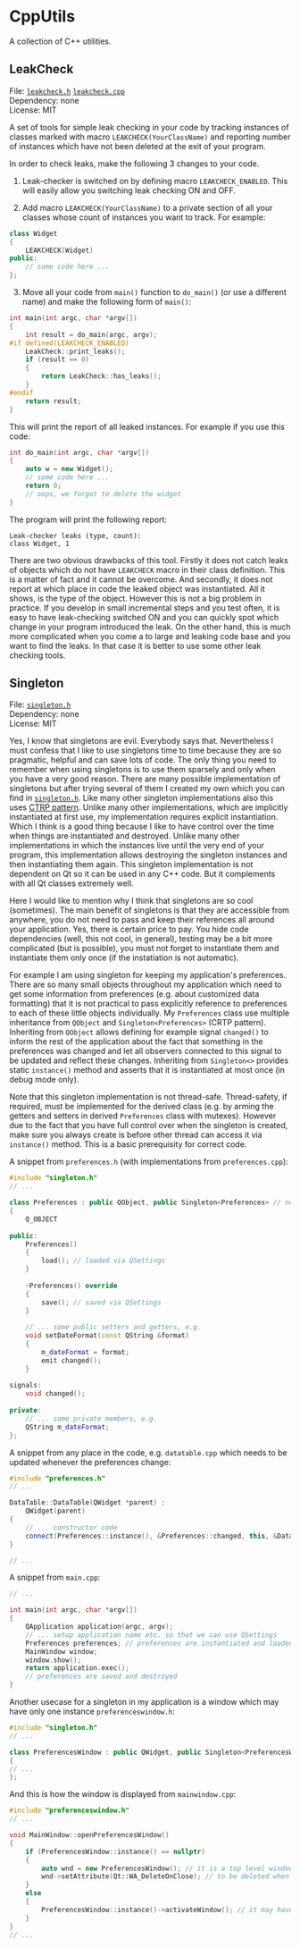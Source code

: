 # CppUtils

A collection of C++ utilities.

LeakCheck
---------
File: [`leakcheck.h`](qtutils/leakcheck.h) [`leakcheck.cpp`](qtutils/leakcheck.cpp)<br>
Dependency: none<br>
License: MIT

A set of tools for simple leak checking in your code by tracking instances of classes marked with macro `LEAKCHECK(YourClassName)` and reporting number of instances which have not been deleted at the exit of your program.

In order to check leaks, make the following 3 changes to your code.

1) Leak-checker is switched on by defining macro `LEAKCHECK_ENABLED`. This will easily allow you switching leak checking ON and OFF.

2) Add macro `LEAKCHECK(YourClassName)` to a private section of all your classes whose count of instances you want to track. For example:
```cpp
class Widget
{
    LEAKCHECK(Widget)
public:
    // some code here ...
};
```

3) Move all your code from `main()` function to `do_main()` (or use a different name) and make the following form of `main()`:
```cpp
int main(int argc, char *argv[])
{
    int result = do_main(argc, argv);
#if defined(LEAKCHECK_ENABLED)
    LeakCheck::print_leaks();
    if (result == 0)
    {
        return LeakCheck::has_leaks();
    }
#endif
    return result;
}
```

This will print the report of all leaked instances. For example if you use this code:
```cpp
int do_main(int argc, char *argv[])
{
    auto w = new Widget();
    // some code here ...
    return 0;
    // oops, we forgot to delete the widget
}
```
The program will print the following report:
```
Leak-checker leaks (type, count):
class Widget, 1
```
There are two obvious drawbacks of this tool. Firstly it does not catch leaks of objects which do not have ```LEAKCHECK``` macro in their class definition. This is a matter of fact and it cannot be overcome. And secondly, it does not report at which place in code the leaked object was instantiated. All it shows, is the type of the object. However this is not a big problem in practice. If you develop in small incremental steps and you test often, it is easy to have leak-checking switched ON and you can quickly spot which change in your program introduced the leak. On the other hand, this is much more complicated when you come a to large and leaking code base and you want to find the leaks. In that case it is better to use some other leak checking tools.

Singleton
---------
File: [`singleton.h`](qtutils/singleton.h)<br>
Dependency: none<br>
License: MIT

Yes, I know that singletons are evil. Everybody says that. Nevertheless I must confess that I like to use singletons time to time because they are so pragmatic, helpful and can save lots of code. The only thing you need to remember when using singletons is to use them sparsely and only when you have a very good reason. There are many possible implementation of singletons but after trying several of them I created my own which you can find in [`singleton.h`](qtutils/singleton.h). Like many other singleton implementations also this uses [CTRP pattern](https://en.wikipedia.org/wiki/Curiously_recurring_template_pattern). Unlike many other implementations, which are implicitly instantiated at first use, my implementation requires explicit instantiation. Which I think is a good thing because I like to have control over the time when things are instantiated and destroyed. Unlike many other implementations in which the instances live until the very end of your program, this implementation allows destroying the singleton instances and then instantiating them again. This singleton implementation is not dependent on Qt so it can be used in any C++ code. But it complements with all Qt classes extremely well.

Here I would like to mention why I think that singletons are so cool (sometimes). The main benefit of singletons is that they are accessible from anywhere, you do not need to pass and keep their references all around your application. Yes, there is certain price to pay. You hide code dependencies (well, this not cool, in general), testing may be a bit more complicated (but is possible), you must not forget to instantiate them and instantiate them only once (if the instatiation is not automatic).

For example I am using singleton for keeping my application's preferences. There are so many small objects throughout my application which need to get some information from preferences (e.g. about customized data formatting) that it is not practical to pass explicitly reference to preferences to each of these little objects individually. My `Preferences` class use multiple inheritance from `QObject` and `Singleton<Preferences>` (CRTP pattern). Inheriting from `QObject` allows defining for example signal `changed()` to inform the rest of the application about the fact that something in the preferences was changed and let all observers connected to this signal to be updated and reflect these changes. Inheriting from `Singleton<>` provides static `instance()` method and asserts that it is instantiated at most once (in debug mode only).

Note that this singleton implementation is not thread-safe. Thread-safety, if required, must be implemented for the derived class (e.g. by arming the getters and setters in derived `Preferences` class with mutexes). However due to the fact that you have full control over when the singleton is created, make sure you always create is before other thread can access it via `instance()` method. This is a basic prerequisity for correct code.

A snippet from `preferences.h` (with implementations from `preferences.cpp`):
```cpp
#include "singleton.h"
// ...

class Preferences : public QObject, public Singleton<Preferences> // note that Singleton is mentioned only here
{
    Q_OBJECT
    
public:
    Preferences()
    {
        load(); // loaded via QSettings
    }
    
    ~Preferences() override
    {
        save(); // saved via QSettings
    }
    
    // ... some public setters and getters, e.g.
    void setDateFormat(const QString &format)
    {
        m_dateFormat = format;
        emit changed();
    }
    
signals:
    void changed();
    
private:
    // ... some private members, e.g.
    QString m_dateFormat;
};
```

A snippet from any place in the code, e.g. `datatable.cpp` which needs to be updated whenever the preferences change:
```cpp
#include "preferences.h"
// ...

DataTable::DataTable(QWidget *parent) : 
    QWidget(parent)
{
    // ... constructor code
    connect(Preferences::instance(), &Preferences::changed, this, &DataTable::update);
}

// ...
```

A snippet from `main.cpp`:
```cpp
// ...

int main(int argc, char *argv[]) 
{
    QApplication application(argc, argv);
    // ... setup application name etc. so that we can use QSettings
    Preferences preferences; // preferences are instantiated and loaded
    MainWindow window;
    window.show();
    return application.exec();
    // preferences are saved and destroyed
}
```

Another usecase for a singleton in my application is a window which may have only one instance `preferenceswindow.h`:
```cpp
#include "singleton.h"
// ...

class PreferencesWindow : public QWidget, public Singleton<PreferencesWindow> // note that Singleton is mentioned only here
{
// ... 
};
```

And this is how the window is displayed from `mainwindow.cpp`:
```cpp
#include "preferenceswindow.h"
// ...

void MainWindow::openPreferencesWindow()
{
    if (PreferencesWindow::instance() == nullptr)
    {
        auto wnd = new PreferencesWindow(); // it is a top level window so it has no parent
        wnd->setAttribute(Qt::WA_DeleteOnClose); // to be deleted when it is closed by user
    }
    else
    {
        PreferencesWindow::instance()->activateWindow(); // it may have been hidden behind the main window
    }
}
// ...
```
